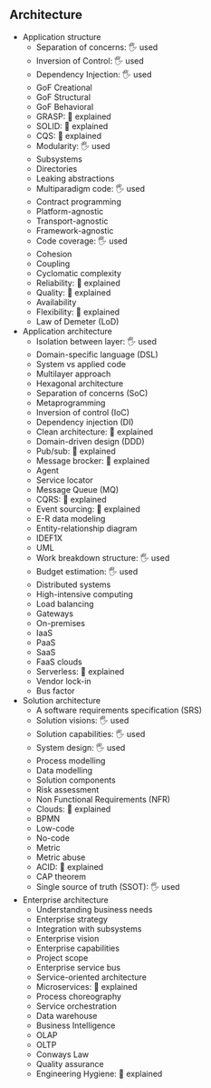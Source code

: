 ## Architecture

- Application structure
  - Separation of concerns: 🖐️ used
  - Inversion of Control: 🖐️ used
  - Dependency Injection: 🖐️ used
  - GoF Creational
  - GoF Structural
  - GoF Behavioral
  - GRASP: 🙋 explained
  - SOLID: 🙋 explained
  - CQS: 🙋 explained
  - Modularity: 🖐️ used
  - Subsystems
  - Directories
  - Leaking abstractions
  - Multiparadigm code: 🖐️ used
  - Contract programming
  - Platform-agnostic
  - Transport-agnostic
  - Framework-agnostic
  - Code coverage: 🖐️ used
  - Cohesion
  - Coupling
  - Cyclomatic complexity
  - Reliability: 🙋 explained
  - Quality: 🙋 explained
  - Availability
  - Flexibility: 🙋 explained
  - Law of Demeter (LoD)
- Application architecture
  - Isolation between layer: 🖐️ used
  - Domain-specific language (DSL)
  - System vs applied code
  - Multilayer approach
  - Hexagonal architecture
  - Separation of concerns (SoC)
  - Metaprogramming
  - Inversion of control (IoC)
  - Dependency injection (DI)
  - Clean architecture: 🙋 explained
  - Domain-driven design (DDD)
  - Pub/sub: 🙋 explained
  - Message brocker: 🙋 explained
  - Agent
  - Service locator
  - Message Queue (MQ)
  - CQRS: 🙋 explained
  - Event sourcing: 🙋 explained
  - E-R data modeling
  - Entity-relationship diagram
  - IDEF1X
  - UML
  - Work breakdown structure: 🖐️ used
  - Budget estimation: 🖐️ used
  - Distributed systems
  - High-intensive computing
  - Load balancing
  - Gateways
  - On-premises
  - IaaS
  - PaaS
  - SaaS
  - FaaS clouds
  - Serverless: 🙋 explained
  - Vendor lock-in
  - Bus factor
- Solution architecture
  - A software requirements specification (SRS)
  - Solution visions: 🖐️ used
  - Solution capabilities: 🖐️ used
  - System design: 🖐️ used
  - Process modelling
  - Data modelling
  - Solution components
  - Risk assessment
  - Non Functional Requirements (NFR)
  - Clouds: 🙋 explained
  - BPMN
  - Low-code
  - No-code
  - Metric
  - Metric abuse
  - ACID: 🙋 explained
  - CAP theorem
  - Single source of truth (SSOT): 🖐️ used
- Enterprise architecture
  - Understanding business needs
  - Enterprise strategy
  - Integration with subsystems
  - Enterprise vision
  - Enterprise capabilities
  - Project scope
  - Enterprise service bus
  - Service-oriented architecture
  - Microservices: 🙋 explained
  - Process choreography
  - Service orchestration
  - Data warehouse
  - Business Intelligence
  - OLAP
  - OLTP
  - Conways Law
  - Quality assurance
  - Engineering Hygiene: 🙋 explained
